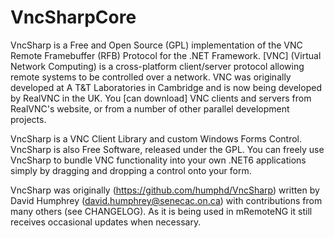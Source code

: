 # VncSharpCore

VncSharp is a Free and Open Source (GPL) implementation of the VNC Remote Framebuffer (RFB) Protocol for the .NET Framework. [VNC] (Virtual Network Computing) is a cross-platform client/server protocol allowing remote systems to be controlled over a network. VNC was originally developed at A
T&T Laboratories in Cambridge and is now being developed by RealVNC in the UK. You [can download] VNC clients and servers from RealVNC's website, or from a number of other parallel development projects.

VncSharp is a VNC Client Library and custom Windows Forms Control. VncSharp is also Free Software, released under the GPL. You can freely use VncSharp to bundle VNC functionality into your own .NET6 applications simply by dragging and dropping a control onto your form.

VncSharp was originally (https://github.com/humphd/VncSharp) written by David Humphrey (david.humphrey@senecac.on.ca) with contributions from many others (see CHANGELOG).
As it is being used in mRemoteNG it still receives occasional updates when necessary.

